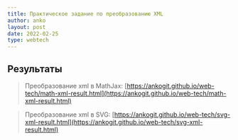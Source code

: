 ```yaml
---
title: Практическое задание по преобразованию XML 
author: anko
layout: post
date: 2022-02-25
type: webtech
---
```


## Результаты

> Преобразование xml в MathJax: [https://ankogit.github.io/web-tech/math-xml-result.html](https://ankogit.github.io/web-tech/math-xml-result.html)

> Преобразование xml в SVG: [https://ankogit.github.io/web-tech/svg-xml-result.html](https://ankogit.github.io/web-tech/svg-xml-result.html)
